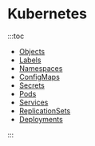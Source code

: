 # Kubernetes

:::toc
* [Objects](objects.md)
* [Labels](labels.md)
* [Namespaces](namespaces.md)
* [ConfigMaps](configmaps.md)
* [Secrets](secrets.md)
* [Pods](pods.md)
* [Services](services.md)
* [ReplicationSets](replicationsets.md)
* [Deployments](deployments.md)

:::
